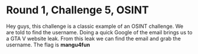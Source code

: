 # Round 1, Challenge 5, OSINT

Hey guys, this challenge is a classic example of an OSINT challenge. We are told to find the username. Doing a quick Google of the email brings us to a GTA V website leak. From this leak we can find the email and grab the username. The flag is **mangu4fun**
